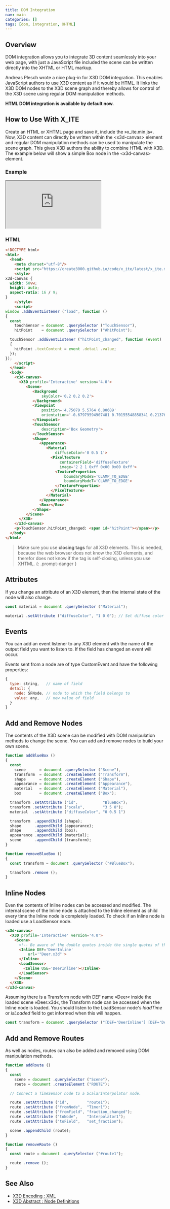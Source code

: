 ```yaml
---
title: DOM Integration
nav: main
categories: []
tags: [dom, integration, XHTML]
---
```

## Overview

DOM integration allows you to integrate 3D content seamlessly into your web page, with just a JavaScript file included the scene can be written directly into the XHTML or HTML markup.

Andreas Plesch wrote a nice plug-in for X3D DOM integration. This enables JavaScript authors to use X3D content as if it would be HTML. It links the X3D DOM nodes to the X3D scene graph and thereby allows for control of the X3D scene using regular DOM manipulation methods.

**HTML DOM integration is available by default now.**

## How to Use With X_ITE

Create an HTML or XHTML page and save it, include the »x_ite.min.js«. Now, X3D content can directly be written within the \<x3d-canvas\> element and regular DOM manipulation methods can be used to manipulate the scene graph. This gives X3D authors the ability to combine HTML with X3D. The example below will show a simple Box node in the \<x3d-canvas\> element.

### Example

<iframe src="https://create3000.github.io/media/x_ite/dom-integration/box.html"></iframe>

### HTML

```html
<!DOCTYPE html>
<html>
  <head>
    <meta charset="utf-8"/>
    <script src="https://create3000.github.io/code/x_ite/latest/x_ite.min.js"></script>
    <style>
x3d-canvas {
  width: 50vw;
  height: auto;
  aspect-ratio: 16 / 9;
}
    </style>
    <script>
window .addEventListener ("load", function ()
{
  const
    touchSensor = document .querySelector ("TouchSensor"),
    hitPoint    = document .querySelector ("#hitPoint");

  touchSensor .addEventListener ("hitPoint_changed", function (event)
  {
    hitPoint .textContent = event .detail .value;
  });
});
    </script>
  </head>
  <body>
    <x3d-canvas>
      <X3D profile='Interactive' version='4.0'>
         <Scene>
            <Background
                skyColor='0.2 0.2 0.2'>
            </Background>
            <Viewpoint
                position='4.75079 5.5764 6.80689'
                orientation='-0.67979594907481 0.70155548858341 0.2137694179717 0.842769006819'>
            </Viewpoint>
            <TouchSensor
                description='Box Geometry'>
            </TouchSensor>
            <Shape>
               <Appearance>
                  <Material
                      diffuseColor='0 0.5 1'>
                    <PixelTexture
                        containerField='diffuseTexture'
                        image='2 2 1 0xff 0x00 0x00 0xff'>
                      <TextureProperties
                          boundaryModeS='CLAMP_TO_EDGE'
                          boundaryModeT='CLAMP_TO_EDGE'>
                      </TextureProperties>
                    </PixelTexture>
                  </Material>
               </Appearance>
               <Box></Box>
            </Shape>
         </Scene>
      </X3D>
    </x3d-canvas>
    <p>TouchSensor.hitPoint_changed: <span id="hitPoint"></span></p>
  </body>
</html>
```

>Make sure you use **closing tags** for all X3D elements. This is needed, because the web browser does not know the X3D elements, and therefor does not know if the tag is self-closing, unless you use XHTML.
{: .prompt-danger }

## Attributes

If you change an attribute of an X3D element, then the internal state of the node will also change.

```js
const material = document .querySelector ("Material");

material .setAttribute ("diffuseColor", "1 0 0"); // Set diffuse color to red.
```

## Events

You can add an event listener to any X3D element with the name of the output field you want to listen to. If the field has changed an event will occur.

Events sent from a node are of type CustomEvent and have the following properties:

```js
{
  type: string,   // name of field
  detail: {
    node: SFNode, // node to which the field belongs to
    value: any,   // new value of field
  }
}
```

## Add and Remove Nodes

The contents of the X3D scene can be modified with DOM manipulation methods to change the scene. You can add and remove nodes to build your own scene.

```js
function addBlueBox ()
{
  const
    scene      = document .querySelector ("Scene"),
    transform  = document .createElement ("Transform"),
    shape      = document .createElement ("Shape"),
    appearance = document .createElement ("Appearance"),
    material   = document .createElement ("Material"),
    box        = document .createElement ("Box");

  transform .setAttribute ("id",           "BlueBox");
  transform .setAttribute ("scale",        "3 5 8");
  material  .setAttribute ("diffuseColor", "0 0.5 1")

  transform  .appendChild (shape);
  shape      .appendChild (appearance);
  shape      .appendChild (box);
  appearance .appendChild (material);
  scene      .appendChild (transform);
}

function removeBlueBox ()
{
  const transform = document .querySelector ("#BlueBox");

  transform .remove ();
}
```

## Inline Nodes

Even the contents of Inline nodes can be accessed and modified. The internal scene of the Inline node is attached to the Inline element as child every time the Inline node is completely loaded. To check if an Inline node is loaded use a LoadSensor node.

```html
<x3d-canvas>
  <X3D profile='Interactive' version='4.0'>
    <Scene>
      <!-- Be aware of the double quotes inside the single quotes of the url attribute, because it is an MFString field. -->
      <Inline DEF='DeerInline'
          url='"Deer.x3d"'>
      </Inline>
      <LoadSensor>
        <Inline USE='DeerInline'></Inline>
      </LoadSensor>
    </Scene>
  </X3D>
</x3d-canvas>
```

Assuming there is a Transform node with DEF name »Deer« inside the loaded scene »Deer.x3d«, the Transform node can be accessed when the Inline node is loaded. You should listen to the LoadSensor node's *loadTime* or *isLoaded* field to get informed when this will happen.

```js
const transform = document .querySelector ("[DEF='DeerInline'] [DEF='Deer']");
```

## Add and Remove Routes

As well as nodes, routes can also be added and removed using DOM manipulation methods.

```js
function addRoute ()
{
  const
    scene = document .querySelector ("Scene"),
    route = document .createElement ("ROUTE");

  // Connect a TimeSensor node to a ScalarInterpolator node.

  route .setAttribute ("id",        "route1");
  route .setAttribute ("fromNode",  "Timer1");
  route .setAttribute ("fromField", "fraction_changed");
  route .setAttribute ("toNode",    "Interpolator1");
  route .setAttribute ("toField",   "set_fraction");

  scene .appendChild (route);
}

function removeRoute ()
{
  const route = document .querySelector ("#route1");

  route .remove ();
}
```

## See Also

* [X3D Encoding : XML](https://www.web3d.org/documents/specifications/19776-1/V3.3/index.html)
* [X3D Abstract : Node Definitions](https://www.web3d.org/documents/specifications/19775-1/V4.0/index.html)
